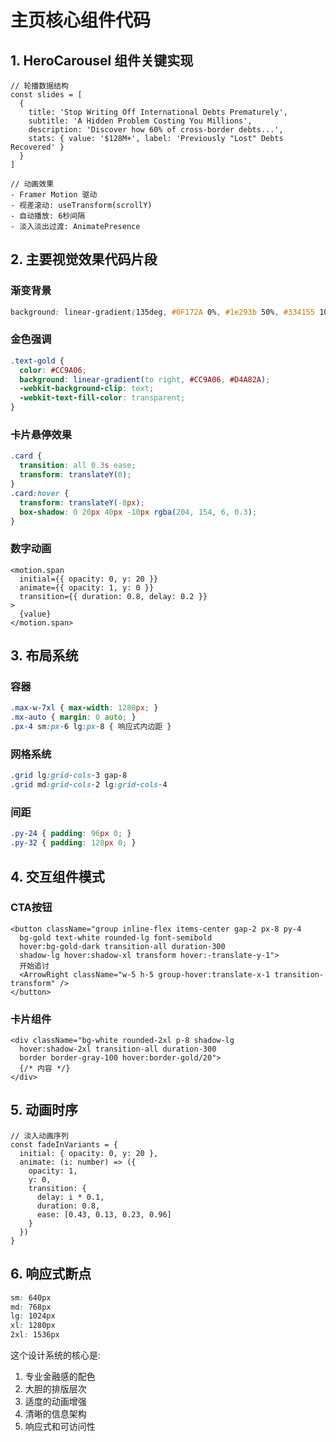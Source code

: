 # 主页核心组件代码

## 1. HeroCarousel 组件关键实现

```tsx
// 轮播数据结构
const slides = [
  {
    title: 'Stop Writing Off International Debts Prematurely',
    subtitle: 'A Hidden Problem Costing You Millions',
    description: 'Discover how 60% of cross-border debts...',
    stats: { value: '$128M+', label: 'Previously "Lost" Debts Recovered' }
  }
]

// 动画效果
- Framer Motion 驱动
- 视差滚动: useTransform(scrollY)
- 自动播放: 6秒间隔
- 淡入淡出过渡: AnimatePresence
```

## 2. 主要视觉效果代码片段

### 渐变背景
```css
background: linear-gradient(135deg, #0F172A 0%, #1e293b 50%, #334155 100%);
```

### 金色强调
```css
.text-gold {
  color: #CC9A06;
  background: linear-gradient(to right, #CC9A06, #D4A82A);
  -webkit-background-clip: text;
  -webkit-text-fill-color: transparent;
}
```

### 卡片悬停效果
```css
.card {
  transition: all 0.3s ease;
  transform: translateY(0);
}
.card:hover {
  transform: translateY(-8px);
  box-shadow: 0 20px 40px -10px rgba(204, 154, 6, 0.3);
}
```

### 数字动画
```tsx
<motion.span
  initial={{ opacity: 0, y: 20 }}
  animate={{ opacity: 1, y: 0 }}
  transition={{ duration: 0.8, delay: 0.2 }}
>
  {value}
</motion.span>
```

## 3. 布局系统

### 容器
```css
.max-w-7xl { max-width: 1280px; }
.mx-auto { margin: 0 auto; }
.px-4 sm:px-6 lg:px-8 { 响应式内边距 }
```

### 网格系统
```css
.grid lg:grid-cols-3 gap-8
.grid md:grid-cols-2 lg:grid-cols-4
```

### 间距
```css
.py-24 { padding: 96px 0; }
.py-32 { padding: 128px 0; }
```

## 4. 交互组件模式

### CTA按钮
```tsx
<button className="group inline-flex items-center gap-2 px-8 py-4 
  bg-gold text-white rounded-lg font-semibold 
  hover:bg-gold-dark transition-all duration-300 
  shadow-lg hover:shadow-xl transform hover:-translate-y-1">
  开始追讨
  <ArrowRight className="w-5 h-5 group-hover:translate-x-1 transition-transform" />
</button>
```

### 卡片组件
```tsx
<div className="bg-white rounded-2xl p-8 shadow-lg 
  hover:shadow-2xl transition-all duration-300 
  border border-gray-100 hover:border-gold/20">
  {/* 内容 */}
</div>
```

## 5. 动画时序

```tsx
// 淡入动画序列
const fadeInVariants = {
  initial: { opacity: 0, y: 20 },
  animate: (i: number) => ({
    opacity: 1,
    y: 0,
    transition: {
      delay: i * 0.1,
      duration: 0.8,
      ease: [0.43, 0.13, 0.23, 0.96]
    }
  })
}
```

## 6. 响应式断点

```css
sm: 640px
md: 768px  
lg: 1024px
xl: 1280px
2xl: 1536px
```

这个设计系统的核心是:
1. 专业金融感的配色
2. 大胆的排版层次
3. 适度的动画增强
4. 清晰的信息架构
5. 响应式和可访问性
